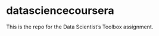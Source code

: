 datasciencecoursera
===================

This is the repo for the Data Scientist’s Toolbox assignment.
